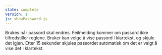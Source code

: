 ```yaml
---
state: complete
version: 1
js: showPassword.js
---
```

Brukes når passord skal endres. Feilmelding kommer om passord ikke tilfredstiller reglene. Bruker kan velge å vise passord i klartekst, og skjule det igjen. Etter 15 sekunder skjules passordet automatisk om det er valgt å vise det i klartekst.
